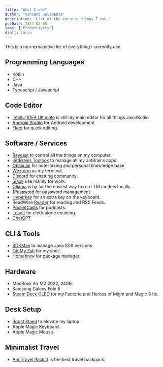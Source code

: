 ```yaml
---
title: "What I use"
author: "Vincent Salamanca"
description: "List of the various things I use."
pubDate: 2024-02-05
tags: ['Productivity']
draft: false
---
```


This is a non-exhaustive list of everything I currently use.
## Programming Languages
- Kotlin
- C++
- Java
- Typescript / Javascript

## Code Editor
- [IntelliJ IDEA Ultimate](https://www.jetbrains.com/idea/) is still my main editor for all things Java/Kotlin
- [Android Studio](https://developer.android.com/studio) for Android development.
- [Fleet](https://www.jetbrains.com/fleet/) for quick editing.

## Software / Services
- [Raycast](https://www.raycast.com/) to control all the things on my computer.
- [JetBrains Toolbox](https://www.jetbrains.com/lp/toolbox/) to manage all my JetBrains apps.
- [Obsidian](https://obsidian.md/) for note-taking and personal knowledge base.
- [Wezterm](https://wezfurlong.org/wezterm/index.html) as my terminal.
- [Discord](https://discord.com/) for chatting community.
- [Slack](https://slack.com/) use mainly for work.
- [Ollama](https://ollama.ai/) is by far the easiest way to run LLM models locally.
- [1Password](https://1password.com/) for password management.
- [Hyperkey](https://hyperkey.app/) for an extra key on the keyboard.
- ReadWise [Reader](https://readwise.io/read) for reading and RSS Feeds.
- [PocketCasts](https://github.com/Automattic/pocket-casts-android) for podcasts.
- [LoseIt](https://www.loseit.com/) for diet/calorie counting.
- [ChatGPT](https://chat.openai.com/)

## CLI & Tools
- [SDKMan](https://sdkman.io/) to manage Java SDK versions
- [Oh My Zsh](https://ohmyz.sh/) for my shell.
- [Homebrew](https://brew.sh/) for package manager.

## Hardware
- MacBook Air M2 2022, 24GB.
- Samsung Galaxy Fold 6
- [Steam Deck OLED](https://store.steampowered.com/steamdeck) for my Factorio and Heroes of Might and Magic 3 fix.

## Desk Setup
- [Roost Stand](https://www.therooststand.com/) to elevate my laptop.
- Apple Magic Keyboard.
- Apple Magic Mouse.

## Minimalist Travel
- [Aer Travel Pack 3](https://aersf.com/products/travel-pack-3) is the best travel backpack.
